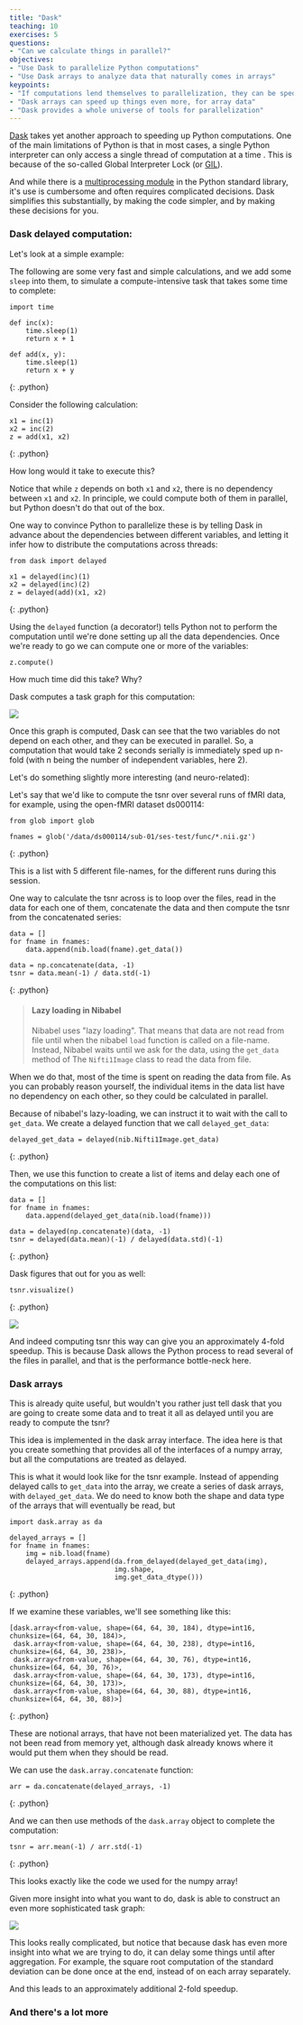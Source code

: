 ```yaml
---
title: "Dask"
teaching: 10
exercises: 5
questions:
- "Can we calculate things in parallel?"
objectives:
- "Use Dask to parallelize Python computations"
- "Use Dask arrays to analyze data that naturally comes in arrays"
keypoints:
- "If computations lend themselves to parallelization, they can be sped up substantially"
- "Dask arrays can speed up things even more, for array data"
- "Dask provides a whole universe of tools for parallelization"
---
```


[Dask](http://dask.pydata.org/) takes yet another approach to speeding up
Python computations. One of the main limitations of Python is that in
most cases, a single Python interpreter can only access a single thread
of computation at a time . This is because of the so-called Global
Interpreter Lock (or
[GIL](https://docs.python.org/3/glossary.html#term-global-interpreter-lock)).

And while there is a
[multiprocessing module](https://docs.python.org/3/library/multiprocessing.html)
in the Python standard library, it's use is cumbersome and often requires complicated
decisions. Dask simplifies this substantially, by making the code simpler, and
by making these decisions for you.

### Dask delayed computation:

Let's look at a simple example:

The following are some very fast and simple calculations, and we add some
`sleep` into them, to simulate a compute-intensive task that takes some
time to complete:

~~~
import time

def inc(x):
    time.sleep(1)
    return x + 1

def add(x, y):
    time.sleep(1)
    return x + y
~~~
{: .python}

Consider the following calculation:

~~~
x1 = inc(1)
x2 = inc(2)
z = add(x1, x2)
~~~
{: .python}

How long would it take to execute this?

Notice that while `z` depends on both `x1` and `x2`, there is no
dependency between `x1` and `x2`. In principle, we could compute both of
them in parallel, but Python doesn't do that out of the box.

One way to convince Python to parallelize these is by telling Dask in
advance about the dependencies between different variables, and letting
it infer how to distribute the computations across threads:

~~~
from dask import delayed

x1 = delayed(inc)(1)
x2 = delayed(inc)(2)
z = delayed(add)(x1, x2)
~~~
{: .python}

Using the `delayed` function (a decorator!) tells Python not to perform
the computation until we're done setting up all the data dependencies.
Once we're ready to go we can compute one or more of the variables:

~~~
z.compute()
~~~

How much time did this take? Why?

Dask computes a task graph for this computation:

![](../fig/dask_delayed.png)


Once this graph is computed, Dask can see that the two variables do not
depend on each other, and they can be executed in parallel. So, a
computation that would take 2 seconds serially is immediately sped up
n-fold (with n being the number of independent variables, here 2).

Let's do something slightly more interesting (and neuro-related):

Let's say that we'd like to compute the tsnr over several runs of
fMRI data, for example, using the open-fMRI dataset ds000114:

~~~
from glob import glob

fnames = glob('/data/ds000114/sub-01/ses-test/func/*.nii.gz')
~~~
{: .python}

This is a list with 5 different file-names, for the different runs during
this session.

One way to calculate the tsnr across is to loop over the
files, read in the data for each one of them, concatenate the data and then
compute the tsnr from the concatenated series:

~~~
data = []
for fname in fnames:
    data.append(nib.load(fname).get_data())

data = np.concatenate(data, -1)
tsnr = data.mean(-1) / data.std(-1)
~~~
{: .python}

> #### Lazy loading in Nibabel
> Nibabel uses "lazy loading". That means that data are not read from file
> until when the nibabel `load` function is called on a file-name. Instead,
> Nibabel waits until we ask for the data, using the `get_data` method of
> The `Nifti1Image` class to read the data from file.

When we do that, most of the time is spent on reading the data from file.
As you can probably reason yourself, the individual items in the data
list have no dependency on each other, so they could be calculated in
parallel.

Because of nibabel's lazy-loading, we can instruct it to wait with the
call to `get_data`. We create a delayed function that we call
`delayed_get_data`:

~~~
delayed_get_data = delayed(nib.Nifti1Image.get_data)
~~~
{: .python}

Then, we use this function to create a list of items and delay each one
of the computations on this list:

~~~
data = []
for fname in fnames:
    data.append(delayed_get_data(nib.load(fname)))

data = delayed(np.concatenate)(data, -1)
tsnr = delayed(data.mean)(-1) / delayed(data.std)(-1)
~~~
{: .python}

Dask figures that out for you as well:

~~~
tsnr.visualize()
~~~
{: .python}

![](../fig/dask_delayed_tsnrs.png)

And indeed computing tsnr this way can give you an approximately 4-fold
speedup. This is because Dask allows the Python process to read several
of the files in parallel, and that is the performance bottle-neck here.

### Dask arrays

This is already quite useful, but wouldn't you rather just tell dask that
you are going to create some data and to treat it all as delayed until
you are ready to compute the tsnr?

This idea is implemented in the dask array interface. The idea here is that
you create something that provides all of the interfaces of a numpy array, but
all the computations are treated as delayed.

This is what it would look like for the tsnr example. Instead of
appending delayed calls to `get_data` into the array, we create a series
of dask arrays, with `delayed_get_data`. We do need to know both the shape
and data type of the arrays that will eventually be read, but

~~~
import dask.array as da

delayed_arrays = []
for fname in fnames:
    img = nib.load(fname)
    delayed_arrays.append(da.from_delayed(delayed_get_data(img),
                          img.shape,
                          img.get_data_dtype()))
~~~
{: .python}


If we examine these variables, we'll see something like this:

~~~
[dask.array<from-value, shape=(64, 64, 30, 184), dtype=int16, chunksize=(64, 64, 30, 184)>,
 dask.array<from-value, shape=(64, 64, 30, 238), dtype=int16, chunksize=(64, 64, 30, 238)>,
 dask.array<from-value, shape=(64, 64, 30, 76), dtype=int16, chunksize=(64, 64, 30, 76)>,
 dask.array<from-value, shape=(64, 64, 30, 173), dtype=int16, chunksize=(64, 64, 30, 173)>,
 dask.array<from-value, shape=(64, 64, 30, 88), dtype=int16, chunksize=(64, 64, 30, 88)>]
~~~
{: .python}

These are notional arrays, that have not been materialized yet. The data
has not been read from memory yet, although dask already knows where it
would put them when they should be read.

We can use the `dask.array.concatenate` function:

~~~
arr = da.concatenate(delayed_arrays, -1)
~~~
{: .python}

And we can then use methods of the `dask.array` object to complete the
computation:

~~~
tsnr = arr.mean(-1) / arr.std(-1)
~~~
{: .python}

This looks exactly like the code we used for the numpy array!

Given more insight into what you want to do, dask is able to construct an
even more sophisticated task graph:

![](../fig/dask_array_tsnr.png)

This looks really complicated, but notice that because dask has even more
insight into what we are trying to do, it can delay some things until
after aggregation. For example, the square root computation of the
standard deviation can be done once at the end, instead of on each array
separately.

And this leads to an approximately additional 2-fold speedup.

### And there's a lot more
